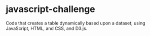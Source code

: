 # javascript-challenge
 Code that creates a table dynamically based upon a dataset; using JavaScript, HTML, and CSS, and D3.js.
